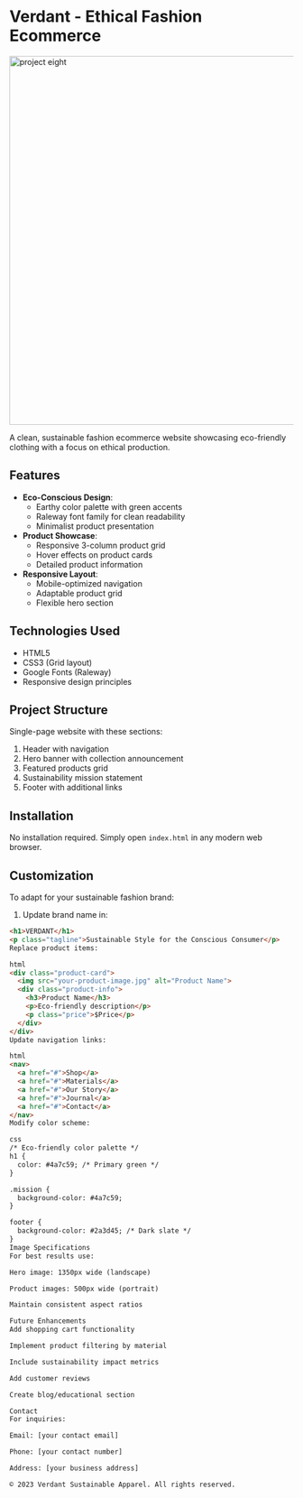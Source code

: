 # Verdant - Ethical Fashion Ecommerce

<img width="1346" height="654" alt="project eight" src="https://github.com/user-attachments/assets/ab3a1e61-28a7-4530-9587-6f7092273d27" />

 
A clean, sustainable fashion ecommerce website showcasing eco-friendly clothing with a focus on ethical production.

## Features

- **Eco-Conscious Design**:
  - Earthy color palette with green accents
  - Raleway font family for clean readability
  - Minimalist product presentation
- **Product Showcase**:
  - Responsive 3-column product grid
  - Hover effects on product cards
  - Detailed product information
- **Responsive Layout**:
  - Mobile-optimized navigation
  - Adaptable product grid
  - Flexible hero section

## Technologies Used

- HTML5
- CSS3 (Grid layout)
- Google Fonts (Raleway)
- Responsive design principles

## Project Structure

Single-page website with these sections:
1. Header with navigation
2. Hero banner with collection announcement
3. Featured products grid
4. Sustainability mission statement
5. Footer with additional links

## Installation

No installation required. Simply open `index.html` in any modern web browser.

## Customization

To adapt for your sustainable fashion brand:

1. Update brand name in:
```html
<h1>VERDANT</h1>
<p class="tagline">Sustainable Style for the Conscious Consumer</p>
Replace product items:

html
<div class="product-card">
  <img src="your-product-image.jpg" alt="Product Name">
  <div class="product-info">
    <h3>Product Name</h3>
    <p>Eco-friendly description</p>
    <p class="price">$Price</p>
  </div>
</div>
Update navigation links:

html
<nav>
  <a href="#">Shop</a>
  <a href="#">Materials</a>
  <a href="#">Our Story</a>
  <a href="#">Journal</a>
  <a href="#">Contact</a>
</nav>
Modify color scheme:

css
/* Eco-friendly color palette */
h1 {
  color: #4a7c59; /* Primary green */
}

.mission {
  background-color: #4a7c59;
}

footer {
  background-color: #2a3d45; /* Dark slate */
}
Image Specifications
For best results use:

Hero image: 1350px wide (landscape)

Product images: 500px wide (portrait)

Maintain consistent aspect ratios

Future Enhancements
Add shopping cart functionality

Implement product filtering by material

Include sustainability impact metrics

Add customer reviews

Create blog/educational section

Contact
For inquiries:

Email: [your contact email]

Phone: [your contact number]

Address: [your business address]

© 2023 Verdant Sustainable Apparel. All rights reserved.
